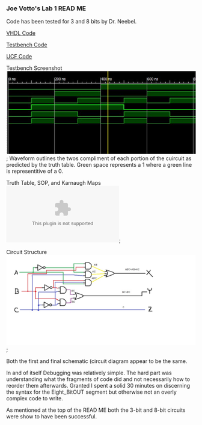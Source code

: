 ### Joe Votto's Lab 1 READ ME

Code has been tested for 3 and 8 bits by Dr. Neebel.

[VHDL Code](https://github.com/Farseer14/Lab1_Votto/blob/master/Lab1_Testbench_Votto.vhd)

[Testbench Code](https://github.com/Farseer14/Lab1_Votto/blob/master/Lab1_Testbench_Votto.vhd)

[UCF Code](https://github.com/Farseer14/Lab1_Votto/blob/master/Lab_01_jmv.ucf)



Testbench Screenshot
![Testbench Screenshot](https://github.com/Farseer14/Lab1_Votto/blob/master/TestbenchOutput.JPG);
Waveform outlines the twos compliment of each portion of the cuircuit as predicted by the truth table. Green space represents a 1 where a green line is representitive of a 0.

Truth Table, SOP, and Karnaugh Maps
![Excel Diagrams](https://github.com/Farseer14/Lab1_Votto/blob/master/TruthTable_Karnaugh.xlsx);

Circuit Structure
![Circuit Structure](https://github.com/Farseer14/Lab1_Votto/blob/master/2s_Compliment_Circuit.jpg);

Both the first and final schematic (circuit diagram appear to be the same.


In and of itself Debugging was relatively simple. The hard part was understanding what the fragments of code did and not necessarily how to reorder them afterwards. Granted I spent a solid 30 minutes on discerning the syntax for the Eight_BitOUT segment but otherwise not an overly complex code to write.

As mentioned at the top of the READ ME both the 3-bit and 8-bit circuits were show to have been successful.

